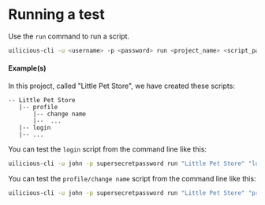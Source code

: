 # Running a test

Use the `run` command to run a script.
```bash
uilicious-cli -u <username> -p <password> run <project_name> <script_path>
```
#### Example(s)
 
In this project, called "Little Pet Store", we have created these scripts:
```
-- Little Pet Store
   |-- profile
       |-- change name
       |--  ...
   |-- login
   |-- ... 
```

You can test the `login` script from the command line like this:
```bash
uilicious-cli -u john -p supersecretpassword run "Little Pet Store" "login"
```

You can test the `profile/change name` script from the command line like this:
```bash
uilicious-cli -u john -p supersecretpassword run "Little Pet Store" "profile/change name"
```
